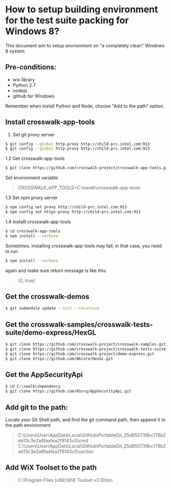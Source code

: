 # How to setup building environment for the test suite packing for Windows 8?
This document aim to setup envrionment on "a completely clean" Windows 8 system

## Pre-conditions:
* wix library
* Python 2.7
* nodejs
* github for Windows

Remember when install Python and Node, choose "Add to the path" option.

## Install crosswalk-app-tools
1. Set git proxy server

```Bash
$ git config --global http.proxy http://child-prc.intel.com:913
$ git config --global http.proxy http://child-prc.intel.com:913
```

1.2 Get crosswalk-app-tools

```Bash
$ git clone https://github.com/crosswalk-project/crosswalk-app-tools.git
```

Set environment variable
> CROSSWALK_APP_TOOLS=C:\xwalk\crosswalk-app-tools

1.3 Set npm proxy server

```Bash
$ npm config set proxy http://child-prc.intel.com:913
$ npm config set https-proxy http://child-prc.intel.com:913
```

1.4 Installl crosswalk-app-tools

```Bash
$ cd crosswalk-app-tools
$ npm install --verbose
```

Sometimes, installing crosswalk-app-tools may fail, in that case, you need to run 

```Bash
$ npm install --verbose
```

again and make sure return message is like this:

> [0, true]


## Get the crosswalk-demos

```Bash
$ git submodule update --init --recursive
```

## Get the crosswalk-samples/crosswalk-tests-suite/demo-express/HexGL

```Bash
$ git clone https://github.com/crosswalk-project/crosswalk-samples.git
$ git clone https://github.com/crosswalk-project/crosswalk-tests-suite.git
$ git clone https://github.com/crosswalk-project/demo-express.git
$ git clone https://github.com/BKcore/HexGL.git
```

## Get the AppSecurityApi

```Bash
$ cd C:\xwalk\dependency
$ git clone https://github.com/01org/AppSecurityApi.git
```

## Add git to the path:

Locate your Git Shell path, and find the git command path, then append it to the path environment

> C:\Users\User\AppData\Local\GitHub\PortableGit_25d850739bc178b2eb13c3e2a9faafea2f9143c0\cmd
> C:\Users\User\AppData\Local\GitHub\PortableGit_25d850739bc178b2eb13c3e2a9faafea2f9143c0\usr\bin

## Add WiX Toolset to the path

> C:\Program Files (x86)\WiX Toolset v3.10\bin

